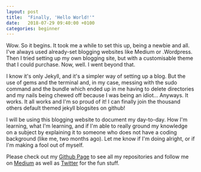 ```yaml
---
layout: post
title:  "Finally, 'Hello World!'"
date:   2018-07-29 09:40:00 +0100
categories: beginner
---
```

Wow. So it begins. It took me a while to set this up, being a newbie and all. I've always used already-set blogging websites like Medium or .Wordpress. Then I tried setting up my own blogging site, but with a customisable theme that I could purchase. Now, well. I went beyond that.

I know it's only Jekyll, and it's a simpler way of setting up a blog. But the use of gems and the terminal and, in my case, messing with the sudo command and the bundle which ended up in me having to delete directories and my nails being chewed off because I was being an idiot... Anyways. It works. It all works and I'm so proud of it! I can finally join the thousand others default themed jekyll blogsites on github! 

I will be using this blogging website to document my day-to-day. How I'm learning, what I'm learning, and if I'm able to really ground my knowledge on a subject by explaining it to someone who does not have a coding background (like me, two months ago). Let me know if I'm doing alright, or if I'm making a fool out of myself. 

Please check out my [Github Page][mc-github] to see all my repositories and follow me on [Medium][mc-medium] as well as [Twitter][mc-twitter] for the fun stuff. 

[mc-github]: https://github.com/kharouk
[mc-twitter]: https://www.twitter.com/alexkharouk
[mc-medium]: https://medium.com/@codelist